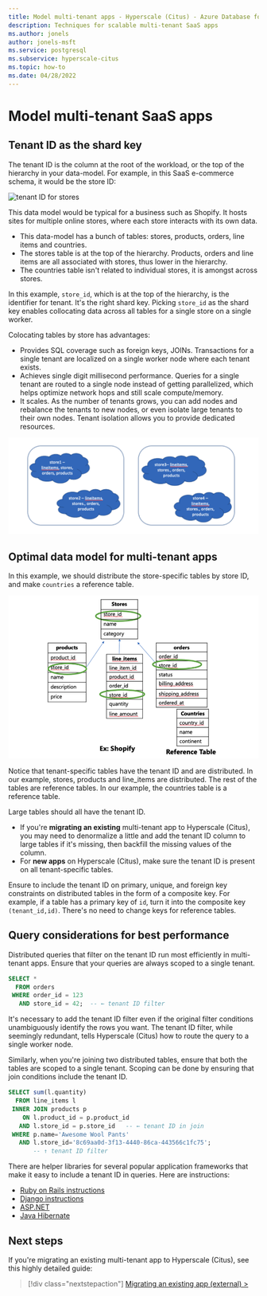```yaml
---
title: Model multi-tenant apps - Hyperscale (Citus) - Azure Database for PostgreSQL
description: Techniques for scalable multi-tenant SaaS apps
ms.author: jonels
author: jonels-msft
ms.service: postgresql
ms.subservice: hyperscale-citus
ms.topic: how-to
ms.date: 04/28/2022
---
```


# Model multi-tenant SaaS apps

## Tenant ID as the shard key

The tenant ID is the column at the root of the workload, or the top of the
hierarchy in your data-model. For example, in this SaaS e-commerce schema,
it would be the store ID:

![tenant ID for stores](../media/howto-hyperscale-build-scalable-apps/multi-tenant-tenant-id.png)

This data model would be typical for a business such as Shopify. It hosts sites
for multiple online stores, where each store interacts with its own data.

* This data-model has a bunch of tables: stores, products, orders, line items
  and countries.
* The stores table is at the top of the hierarchy. Products, orders and
  line items are all associated with stores, thus lower in the hierarchy.
* The countries table isn't related to individual stores, it is amongst across
  stores.

In this example, `store_id`, which is at the top of the hierarchy, is the
identifier for tenant. It's the right shard key. Picking `store_id` as the
shard key enables collocating data across all tables for a single store on a
single worker.

Colocating tables by store has advantages:

* Provides SQL coverage such as foreign keys, JOINs. Transactions for a single
  tenant are localized on a single worker node where each tenant exists.
* Achieves single digit millisecond performance. Queries for a single tenant are
  routed to a single node instead of getting parallelized, which helps optimize
  network hops and still scale compute/memory.
* It scales. As the number of tenants grows, you can add nodes and rebalance
  the tenants to new nodes, or even isolate large tenants to their own nodes.
  Tenant isolation allows you to provide dedicated resources.

![colocated tables in multi-tenant app](../media/howto-hyperscale-build-scalable-apps/multi-tenant-colocation.png)

## Optimal data model for multi-tenant apps

In this example, we should distribute the store-specific tables by store ID,
and make `countries` a reference table.

![tenant ID in more tables](../media/howto-hyperscale-build-scalable-apps/multi-tenant-data-model.png)

Notice that tenant-specific tables have the tenant ID and are distributed. In
our example, stores, products and line\_items are distributed. The rest of the
tables are reference tables. In our example, the countries table is a reference table.

Large tables should all have the tenant ID.

* If you're **migrating an existing** multi-tenant app to Hyperscale (Citus),
  you may need to denormalize a little and add the tenant ID column to large
  tables if it's missing, then backfill the missing values of the column.
* For **new apps** on Hyperscale (Citus), make sure the tenant ID is present
  on all tenant-specific tables.

Ensure to include the tenant ID on primary, unique, and foreign key constraints
on distributed tables in the form of a composite key. For example, if a table
has a primary key of `id`, turn it into the composite key `(tenant_id,id)`.
There's no need to change keys for reference tables.

## Query considerations for best performance

Distributed queries that filter on the tenant ID run most efficiently in
multi-tenant apps. Ensure that your queries are always scoped to a single
tenant.

```sql
SELECT *
  FROM orders
 WHERE order_id = 123
   AND store_id = 42;  -- ← tenant ID filter
```

It's necessary to add the tenant ID filter even if the original filter
conditions unambiguously identify the rows you want. The tenant ID filter,
while seemingly redundant, tells Hyperscale (Citus) how to route the query to a
single worker node.

Similarly, when you're joining two distributed tables, ensure that both the
tables are scoped to a single tenant. Scoping can be done by ensuring that join
conditions include the tenant ID.

```sql
SELECT sum(l.quantity)
  FROM line_items l
 INNER JOIN products p
    ON l.product_id = p.product_id
   AND l.store_id = p.store_id   -- ← tenant ID in join
 WHERE p.name='Awesome Wool Pants'
   AND l.store_id='8c69aa0d-3f13-4440-86ca-443566c1fc75';
       -- ↑ tenant ID filter
```

There are helper libraries for several popular application frameworks that make
it easy to include a tenant ID in queries. Here are instructions:

* [Ruby on Rails instructions](https://docs.citusdata.com/en/stable/develop/migration_mt_ror.html)
* [Django instructions](https://docs.citusdata.com/en/stable/develop/migration_mt_django.html)
* [ASP.NET](https://docs.citusdata.com/en/stable/develop/migration_mt_asp.html)
* [Java Hibernate](https://www.citusdata.com/blog/2018/02/13/using-hibernate-and-spring-to-build-multitenant-java-apps/)

## Next steps

If you're migrating an existing multi-tenant app to Hyperscale (Citus), see
this highly detailed guide:

> [!div class="nextstepaction"]
> [Migrating an existing app (external) >](https://docs.citusdata.com/en/stable/develop/migration.html#transitioning-mt)

